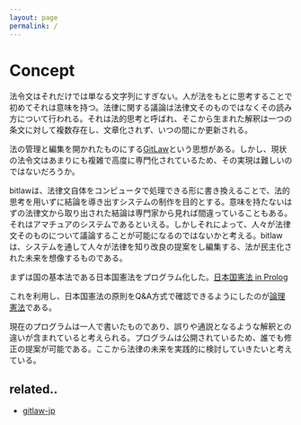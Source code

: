 ```yaml
---
layout: page
permalink: /
---
```


# Concept
法令文はそれだけでは単なる文字列にすぎない。人が法をもとに思考することで初めてそれは意味を持つ。法律に関する議論は法律文そのものではなくその読み方について行われる。それは法的思考と呼ばれ、そこから生まれた解釈は一つの条文に対して複数存在し、文章化されず、いつの間にか更新される。

法の管理と編集を開かれたものにする[GitLaw](http://gitlaw.us)という思想がある。しかし、現状の法令文はあまりにも複雑で高度に専門化されているため、その実現は難しいのではないだろうか。

bitlawは、法律文自体をコンピュータで処理できる形に書き換えることで、法的思考を用いずに結論を導き出すシステムの制作を目的とする。意味を持たないはずの法律文から取り出された結論は専門家から見れば間違っていることもある。それはアマチュアのシステムであるといえる。しかしそれによって、人々が法律文そのものについて議論することが可能になるのではないかと考える。bitlawは、システムを通して人々が法律を知り改良の提案をし編集する、法が民主化された未来を想像するものである。


まずは国の基本法である日本国憲法をプログラム化した。[日本国憲法 in Prolog](https://github.com/bitlaw-jp/the-constitution-of-japan)

これを利用し、日本国憲法の原則をQ&A方式で確認できるようにしたのが[論理憲法](http://bitlaw-jp.github.io/logicon-system)である。

現在のプログラムは一人で書いたものであり、誤りや通説となるような解釈との違いが含まれていると考えられる。プログラムは公開されているため、誰でも修正の提案が可能である。ここから法律の未来を実践的に検討していきたいと考えている。

## related..
* [gitlaw-jp](http://gitlaw-jp.github.io)
